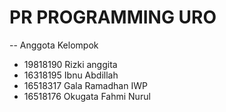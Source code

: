 # PR PROGRAMMING URO
-- Anggota Kelompok
- 19818190 Rizki anggita
- 16318195 Ibnu Abdillah
- 16518317 Gala Ramadhan IWP
- 16518176 Okugata Fahmi Nurul
